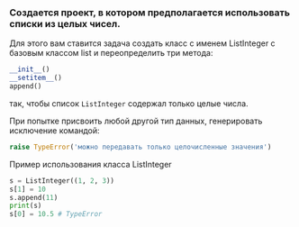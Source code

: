 ### Создается проект, в котором предполагается использовать списки из целых чисел. 

Для этого вам ставится задача создать класс с именем ListInteger с базовым классом list и переопределить три метода:

```python
__init__()
__setitem__()
append()
```

так, чтобы список `ListInteger` содержал только целые числа. 

При попытке присвоить любой другой тип данных, генерировать исключение командой:

```python
raise TypeError('можно передавать только целочисленные значения')
```

Пример использования класса ListInteger 


```python
s = ListInteger((1, 2, 3))
s[1] = 10
s.append(11)
print(s)
s[0] = 10.5 # TypeError
```
